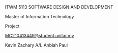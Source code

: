 ITWM 5113 SOFTWARE DESIGN AND DEVELOPMENT

Master of Information Technology

Project

MC210413449@student.unitar.my

Kevin Zachary A/L Anbiah Paul
